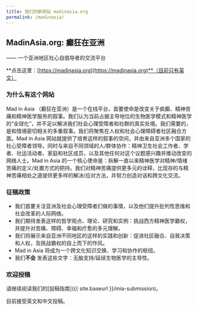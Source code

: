 ```yaml
---
title: 我们的新网站 madinasia.org
permalink: /madinasia/
---
```


## MadinAsia.org: 癫狂在亚洲
—— 一个亚洲地区社心自倡导者的交流平台

**点击这里：[https://madinasia.org](https://madinasia.org)**（目前只有英文）      

### 为什么有这个网站

Mad in Asia （癫狂在亚洲）是一个在线平台，首要使命是改变关于疯癫、精神苦痛和精神医学服务的叙事。我们认为当前占据主导地位的生物医学模式和精神医学的“全球化”，并不足以解决我们社会心理受障者和社群的真实处境。我们需要的，是和情境密切相关的多重叙事。我们将聚焦在人权和社会心理障碍者社区融合方面。Mad in Asia 网站就提供了培育这样的叙事的空间，并由来自亚洲多个国家的社心受障者领导。同时与来自不同领域的人/群体协作：精神卫生社会工作者、学者、社运活动者、家庭和社区成员，以及其他任何对这个议题感兴趣并推动改变的网络人士。Mad in Asia 的一个核心使命是：拆解一直以来精神医学对精神/情绪苦痛的定义/处置方式的把持。我们对精神苦痛提供更多元的诠释，比现存的与精神苦痛相处之道提供更多样的解决/应对方法，并努力创造对话和跨文化交流。


### 征稿政策

- 我们首要关注亚洲及社会心理受障者们做的事情，以及他们提升批判性思维和社会改革的人际网络。
- 我们期待发表这样的哲学观点、理论、研究和实例：挑战西方精神医学霸权，并提升对苦痛、障碍、幸福和疗愈的多元理解。
- 我们将展示来自亚洲不同地区的这样的实践和创新：促进社区融合、自我决策和人权，及挑战霸权的自上而下的作风。  
- Mad in Asia 将成为一个跨文化知识交换、学习和协作的枢纽。
- 我们**不会** 发表这些文字：无脑支持/延续生物医学的主导性。


### 欢迎投稿

请继续阅读我们的[投稿指南]({{ site.baseurl }}/mia-submission)。

目前接受英文和中文投稿。
